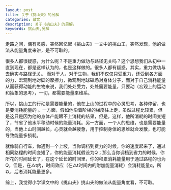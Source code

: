 ```yaml
---
layout: post
title: 关于《挑山夫》的另解
categories: 散文
description: 关于《挑山夫》的另解。
keywords: 挑山夫,另解
---
```


走路之间，偶有灵感，突然回忆起《挑山夫》一文中的挑山工，突然发现，他的做法从能量角度来讲，是不可取的。

很多人都很疑惑，为什么呢？不是重力做功与路径无关吗？这个思想我们从初中一直到现在，都是这样认为的，也是这样做的。很多人都有疑惑，其实，重力做功与去确实与路径无关。 而对于人，对于生物，我们不仅仅只受重力，还受到各方面的力，宏观到地对脚的摩擦力，微观到地球磁场对身体分子，而对于自己消耗能量从而获得动能的生物来说，我们处处受力，处处需要能量，只要动（宏观上的运动和抽象的思考），一切，都需要能量来维系。

所以，挑山工的行动是需要能量的，他在上山的过程中的心灵思考，各种停留，也是要消耗能量的 。一方面，假如他沿着阶梯的梯度往上走，虽然过程比较累，但是这只是因为他的身体产能跟不上消耗的结果，但是，这样，他所消耗的时间变短了，节省了他水平移动时候的能量消耗。另一方面，一个人的思维，也是需要能量的，当他上山时间越长，心灵就会越疲惫，用于控制身体的思维就会发散，也可能导致能量多损耗。

就像骑自行车，你遇到一个上坡，当你调档到费力的时候，你的速度起来了，通过相同路程的时间变短了，你的能量消耗假设为Q；那么当你调档到省力的时候，你所花的时间延长了，在这个延长的时间里，你的积累消耗能量用于通过路程的也为Q，但是，在△t内，时间效应（在△t时间内的附加能量消耗）会消耗能量q，所以，后者消耗能量更多。

综上，我觉得小学课文中的《挑山夫》挑山夫的做法从能量角度看，不可取。

